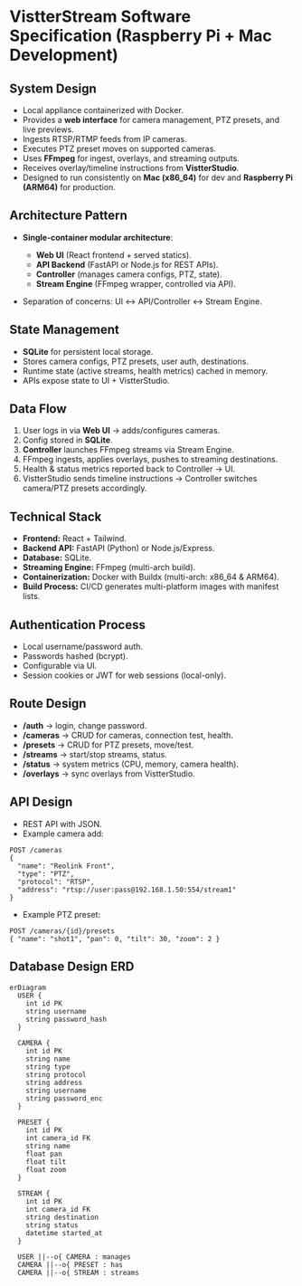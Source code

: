 # VistterStream Software Specification (Raspberry Pi + Mac Development)

## System Design

* Local appliance containerized with Docker.
* Provides a **web interface** for camera management, PTZ presets, and live previews.
* Ingests RTSP/RTMP feeds from IP cameras.
* Executes PTZ preset moves on supported cameras.
* Uses **FFmpeg** for ingest, overlays, and streaming outputs.
* Receives overlay/timeline instructions from **VistterStudio**.
* Designed to run consistently on **Mac (x86_64)** for dev and **Raspberry Pi (ARM64)** for production.

## Architecture Pattern

* **Single-container modular architecture**:

  * **Web UI** (React frontend + served statics).
  * **API Backend** (FastAPI or Node.js for REST APIs).
  * **Controller** (manages camera configs, PTZ, state).
  * **Stream Engine** (FFmpeg wrapper, controlled via API).
* Separation of concerns: UI ↔ API/Controller ↔ Stream Engine.

## State Management

* **SQLite** for persistent local storage.
* Stores camera configs, PTZ presets, user auth, destinations.
* Runtime state (active streams, health metrics) cached in memory.
* APIs expose state to UI + VistterStudio.

## Data Flow

1. User logs in via **Web UI** → adds/configures cameras.
2. Config stored in **SQLite**.
3. **Controller** launches FFmpeg streams via Stream Engine.
4. FFmpeg ingests, applies overlays, pushes to streaming destinations.
5. Health & status metrics reported back to Controller → UI.
6. VistterStudio sends timeline instructions → Controller switches camera/PTZ presets accordingly.

## Technical Stack

* **Frontend:** React + Tailwind.
* **Backend API:** FastAPI (Python) or Node.js/Express.
* **Database:** SQLite.
* **Streaming Engine:** FFmpeg (multi-arch build).
* **Containerization:** Docker with Buildx (multi-arch: x86_64 & ARM64).
* **Build Process:** CI/CD generates multi-platform images with manifest lists.

## Authentication Process

* Local username/password auth.
* Passwords hashed (bcrypt).
* Configurable via UI.
* Session cookies or JWT for web sessions (local-only).

## Route Design

* **/auth** → login, change password.
* **/cameras** → CRUD for cameras, connection test, health.
* **/presets** → CRUD for PTZ presets, move/test.
* **/streams** → start/stop streams, status.
* **/status** → system metrics (CPU, memory, camera health).
* **/overlays** → sync overlays from VistterStudio.

## API Design

* REST API with JSON.
* Example camera add:

```http
POST /cameras
{
  "name": "Reolink Front",
  "type": "PTZ",
  "protocol": "RTSP",
  "address": "rtsp://user:pass@192.168.1.50:554/stream1"
}
```

* Example PTZ preset:

```http
POST /cameras/{id}/presets
{ "name": "shot1", "pan": 0, "tilt": 30, "zoom": 2 }
```

## Database Design ERD

```mermaid
erDiagram
  USER {
    int id PK
    string username
    string password_hash
  }

  CAMERA {
    int id PK
    string name
    string type
    string protocol
    string address
    string username
    string password_enc
  }

  PRESET {
    int id PK
    int camera_id FK
    string name
    float pan
    float tilt
    float zoom
  }

  STREAM {
    int id PK
    int camera_id FK
    string destination
    string status
    datetime started_at
  }

  USER ||--o{ CAMERA : manages
  CAMERA ||--o{ PRESET : has
  CAMERA ||--o{ STREAM : streams
```

